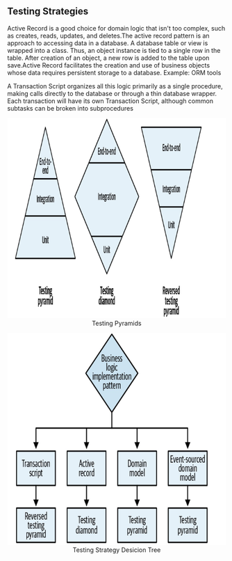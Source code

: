 ## Testing Strategies


Active Record is a good choice for domain logic that isn't too complex, such as creates, reads, updates, and deletes.The active record pattern is an approach to accessing data in a database. A database table or view is wrapped into a class. Thus, an object instance is tied to a single row in the table. After creation of an object, a new row is added to the table upon save.Active Record facilitates the creation and use of business objects whose data requires persistent storage to a database. Example: ORM tools

A Transaction Script organizes all this logic primarily as a single procedure, making calls directly to the database or through a thin database wrapper. Each transaction will have its own Transaction Script, although common subtasks can be broken into subprocedures


<p align="center">
  <img  src="https://github.com/okansungur/tests/blob/main/tests/testing_pyramids.png"><br/>
  Testing Pyramids
</p>




<p align="center">
  <img  src="https://github.com/okansungur/tests/blob/main/tests/testingstr_desiciontree.png"><br/>
  Testing Strategy Desicion Tree
</p>
